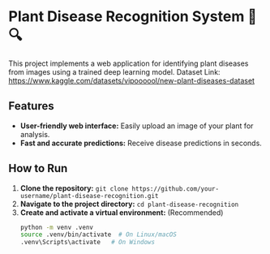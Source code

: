 # Plant Disease Recognition System 🌿🔍

This project implements a web application for identifying plant diseases from images using a trained deep learning model. 
Dataset Link: https://www.kaggle.com/datasets/vipoooool/new-plant-diseases-dataset

## Features

- **User-friendly web interface:** Easily upload an image of your plant for analysis.
- **Fast and accurate predictions:**  Receive disease predictions in seconds.


## How to Run

1. **Clone the repository:** `git clone https://github.com/your-username/plant-disease-recognition.git`
2. **Navigate to the project directory:** `cd plant-disease-recognition`
3. **Create and activate a virtual environment:** (Recommended)
   ```bash
   python -m venv .venv
   source .venv/bin/activate  # On Linux/macOS
   .venv\Scripts\activate   # On Windows
